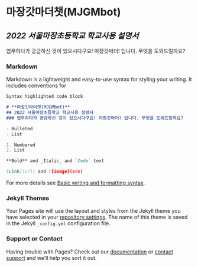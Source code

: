 # **마장갓마더챗(MJGMbot)**
## *2022 서울마장초등학교 학교사용 설명서*
업무하다가 궁금하신 것이 있으시다구요! 마장갓마더! 입니다. 무엇을 도와드릴까요?

### Markdown

Markdown is a lightweight and easy-to-use syntax for styling your writing. It includes conventions for

```markdown
Syntax highlighted code block

# **마장갓마더챗(MJGMbot)**
## 2022 서울마장초등학교 학교사용 설명서
### 업무하다가 궁금하신 것이 있으시다구요! 마장갓마더! 입니다. 무엇을 도와드릴까요?

- Bulleted
- List

1. Numbered
2. List

**Bold** and _Italic_ and `Code` text

[Link](url) and ![Image](src)
```

For more details see [Basic writing and formatting syntax](https://docs.github.com/en/github/writing-on-github/getting-started-with-writing-and-formatting-on-github/basic-writing-and-formatting-syntax).

### Jekyll Themes

Your Pages site will use the layout and styles from the Jekyll theme you have selected in your [repository settings](https://github.com/leja21/MJGMbot/settings/pages). The name of this theme is saved in the Jekyll `_config.yml` configuration file.

### Support or Contact

Having trouble with Pages? Check out our [documentation](https://docs.github.com/categories/github-pages-basics/) or [contact support](https://support.github.com/contact) and we’ll help you sort it out.
